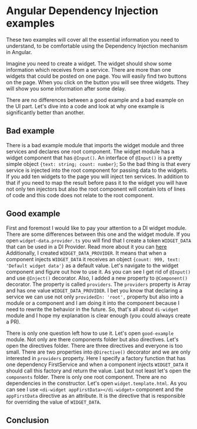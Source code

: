 # Angular Dependency Injection examples

These two examples will cover all the essential information you need to understand, to be comfortable using the Dependency Injection mechanism in Angular.

Imagine you need to create a widget. The widget should show some information which receives from a service. There are more than one widgets that could be posted on one page. You will easily find two buttons on the page. When you click on the button you will see three widgets. They will show you some information after some delay.

There are no differences between a good example and a bad example on the UI part. Let's dive into a code and look at why one example is significantly better than another.

## Bad example

There is a bad example module that imports the widget module and three services and declares one root component. The widget module has a widget component that has `@Input()`. An interface of `@Input()` is a pretty simple object `{text: string; count: number}`; So the bad thing is that every service is injected into the root component for passing data to the widgets. If you add ten widgets to the page you will inject ten services. In addition to that if you need to map the result before pass it to the widget you will have not only ten injectors but also the root component will contain lots of lines of code and this code does not relate to the root component.

## Good example

First and foremost I would like to pay your attention to a DI widget module. There are some differences between this one and the widget module. If you open `widget-data.provider.ts` you will find that I create a token `WIDGET_DATA` that can be used in a DI Provider. Read more about it you can [here](https://angular.io/api/core/InjectionToken) Additionally, I created `WIDGET_DATA_PROVIDER`. It means that when a component injects `WIDGET_DATA` it receives an object `{count: 999, text: 'Default widget data'}` as a default value. Let's navigate to the widget component and figure out how to use it. As you can see I get rid of `@Input()` and use `@Inject()` decorator. Also, I added a new property to `@Component()` decorator. The property is called `providers`. The `providers` property is Array and has one value `WIDGET_DATA_PROVIDER`. I bet you know that declaring a service we can use not only `providedIn: 'root',` property but also into a module or a component and I am doing it into the component because I need to rewrite the behavior in the future. So, that's all about `di-widget` module and I hope my explanation is clear enough (you could always create a PR).

There is only one question left how to use it. Let's open `good-example` module. Not only are there components folder but also directives. Let's open the directives folder. There are three directives and everyone is too small. There are two properties into `@Directive()` decorator and we are only interested in `providers` property. Here I specify a factory function that has one dependency FirstService and when a component injects `WIDGET_DATA` it should call this factory and return the value.
Last but not least let's open the `components` folder. There is only one root component. There are no dependencies in the constructor. Let's open `widget.template.html`. As you can see I use `<di-widget appFirstData></di-widget>` component and the `appFirstData` directive as an attribute. It is the directive that is responsible for overriding the value of `WIDGET_DATA`.

## Conclusion
